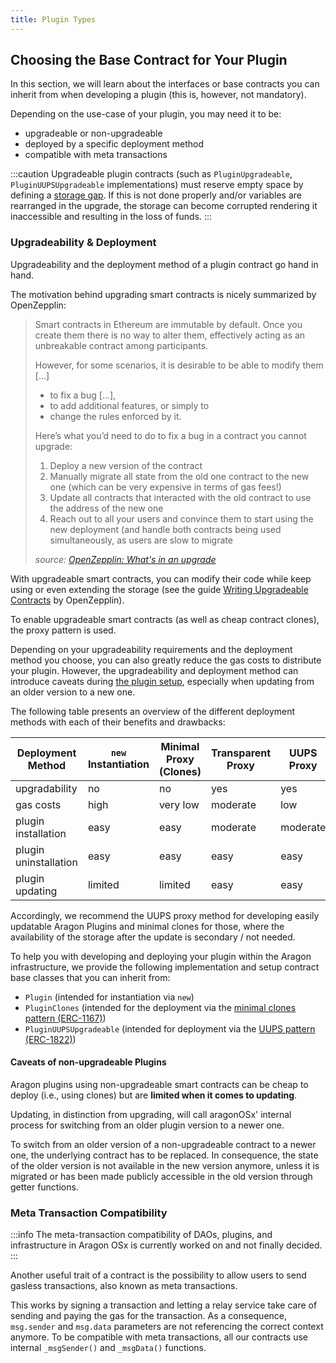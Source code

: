 ```yaml
---
title: Plugin Types
---
```


## Choosing the Base Contract for Your Plugin

In this section, we will learn about the interfaces or base contracts you can inherit from when developing a plugin (this is, however, not mandatory).

Depending on the use-case of your plugin, you may need it to be:

- upgradeable or non-upgradeable
- deployed by a specific deployment method
- compatible with meta transactions

:::caution
Upgradeable plugin contracts (such as `PluginUpgradeable`, `PluginUUPSUpgradeable` implementations) must reserve empty space by defining a [storage gap](https://docs.openzeppelin.com/contracts/4.x/upgradeable#storage_gaps). If this is not done properly and/or variables are rearranged in the upgrade, the storage can become corrupted rendering it inaccessible and resulting in the loss of funds.
:::

### Upgradeability & Deployment

Upgradeability and the deployment method of a plugin contract go hand in hand.

The motivation behind upgrading smart contracts is nicely summarized by OpenZepplin:

> Smart contracts in Ethereum are immutable by default. Once you create them there is no way to alter them, effectively acting as an unbreakable contract among participants.
>
> However, for some scenarios, it is desirable to be able to modify them [...]
>
> - to fix a bug [...],
> - to add additional features, or simply to
> - change the rules enforced by it.
>
> Here’s what you’d need to do to fix a bug in a contract you cannot upgrade:
>
> 1. Deploy a new version of the contract
> 2. Manually migrate all state from the old one contract to the new one (which can be very expensive in terms of gas fees!)
> 3. Update all contracts that interacted with the old contract to use the address of the new one
> 4. Reach out to all your users and convince them to start using the new deployment (and handle both contracts being used simultaneously, as users are slow to migrate
>
> _source: [OpenZepplin: What's in an upgrade](https://docs.openzeppelin.com/learn/upgrading-smart-contracts#whats-in-an-upgrade)_

With upgradeable smart contracts, you can modify their code while keep using or even extending the storage (see the guide [Writing Upgradeable Contracts](https://docs.openzeppelin.com/upgrades-plugins/1.x/writing-upgradeable) by OpenZepplin).

To enable upgradeable smart contracts (as well as cheap contract clones), the proxy pattern is used.

Depending on your upgradeability requirements and the deployment method you choose, you can also greatly reduce the gas costs to distribute your plugin.
However, the upgradeability and deployment method can introduce caveats during [the plugin setup](./../02-setup/index.md), especially when updating from an older version to a new one.

The following table presents an overview of the different deployment methods with each of their benefits and drawbacks:

| Deployment Method     | `new` Instantiation                              | Minimal Proxy (Clones)                            | Transparent Proxy                                | UUPS Proxy                                       |
| --------------------- | ------------------------------------------------ | ------------------------------------------------- | ------------------------------------------------ | ------------------------------------------------ |
| upgradability         | <span class="table-cell-negative">no</span>      | <span class="table-cell-negative">no</span>       | <span class="table-cell-positive">yes</span>     | <span class="table-cell-positive">yes</span>     |
| gas costs             | <span class="table-cell-negative">high</span>    | <span class="table-cell-positive">very low</span> | <span class="table-cell-neutral">moderate</span> | <span class="table-cell-positive">low</span>     |
| plugin installation   | <span class="table-cell-positive">easy</span>    | <span class="table-cell-positive">easy</span>     | <span class="table-cell-neutral">moderate</span> | <span class="table-cell-neutral">moderate</span> |
| plugin uninstallation | <span class="table-cell-positive">easy</span>    | <span class="table-cell-positive">easy</span>     | <span class="table-cell-positive">easy</span>    | <span class="table-cell-positive">easy</span>    |
| plugin updating       | <span class="table-cell-negative">limited</span> | <span class="table-cell-negative">limited</span>  | <span class="table-cell-positive">easy</span>    | <span class="table-cell-positive">easy</span>    |

Accordingly, we recommend the UUPS proxy method for developing easily updatable Aragon Plugins and minimal clones for those, where the availability of the storage after the update is secondary / not needed.

To help you with developing and deploying your plugin within the Aragon infrastructure, we provide the following implementation and setup contract base classes that you can inherit from:

- `Plugin` (intended for instantiation via `new`)
- `PluginClones` (intended for the deployment via the [minimal clones pattern (ERC-1167)](https://eips.ethereum.org/EIPS/eip-1167))
- `PluginUUPSUpgradeable` (intended for deployment via the [UUPS pattern (ERC-1822)](https://eips.ethereum.org/EIPS/eip-1822))

#### Caveats of non-upgradeable Plugins

Aragon plugins using non-upgradeable smart contracts can be cheap to deploy (i.e., using clones) but are **limited when it comes to updating**.

Updating, in distinction from upgrading, will call aragonOSx' internal process for switching from an older plugin version to a newer one.

To switch from an older version of a non-upgradeable contract to a newer one, the underlying contract has to be replaced. In consequence, the state of the older version is not available in the new version anymore, unless it is migrated or has been made publicly accessible in the old version through getter functions.

### Meta Transaction Compatibility

:::info
The meta-transaction compatibility of DAOs, plugins, and infrastructure in Aragon OSx is currently worked on and not finally decided.
:::

Another useful trait of a contract is the possibility to allow users to send gasless transactions, also known as meta transactions.

This works by signing a transaction and letting a relay service take care of sending and paying the gas for the transaction.
As a consequence, `msg.sender` and `msg.data` parameters are not referencing the correct context anymore. To be compatible with meta transactions, all our contracts use internal `_msgSender()` and `_msgData()` functions.

<!--TODO: Adapt
Beyond that, to enable plugins to operate with meta transactions, we provide the `MetaTxCompatible` contract.
-->
